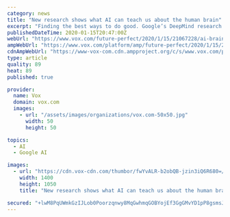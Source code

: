 ```yaml
---
category: news
title: "New research shows what AI can teach us about the human brain"
excerpt: "Finding the best ways to do good. Google’s DeepMind research group has a lot of flashy AI accomplishments to its name. Among the biggest are AlphaGo, its game-playing algorithm that stunned many ..."
publishedDateTime: 2020-01-15T20:47:00Z
webUrl: "https://www.vox.com/future-perfect/2020/1/15/21067228/ai-brain-protein-folding-google-deepmind"
ampWebUrl: "https://www.vox.com/platform/amp/future-perfect/2020/1/15/21067228/ai-brain-protein-folding-google-deepmind"
cdnAmpWebUrl: "https://www-vox-com.cdn.ampproject.org/c/s/www.vox.com/platform/amp/future-perfect/2020/1/15/21067228/ai-brain-protein-folding-google-deepmind"
type: article
quality: 89
heat: 89
published: true

provider:
  name: Vox
  domain: vox.com
  images:
    - url: "/assets/images/organizations/vox.com-50x50.jpg"
      width: 50
      height: 50

topics:
  - AI
  - Google AI

images:
  - url: "https://cdn.vox-cdn.com/thumbor/fwYvALR-b2obQB-jzin3iQ6R680=/0x0:5100x5100/1400x1050/filters:focal(2142x2142:2958x2958):no_upscale()/cdn.vox-cdn.com/uploads/chorus_image/image/66109355/614083772.jpg.0.jpg"
    width: 1400
    height: 1050
    title: "New research shows what AI can teach us about the human brain"

secured: "+lwM8PqUWmkGzIJLob0Poorzqnwy8MqGwhmqGOBYojEf3GgGMvYD1pP8gsmsJB/5mlfMYAVVCgZm0M+XIoFOUHE1J7Bpv/NWM51FZXRib+xVjqo+IoIdrYvFKsEr5p7BJWZm/RwQp+izSc8CVjJSSGJXnVWmi6oiDsTE8D3mrERf61HKbJTRgdCqNVwqx2wTzkf0pZrj9EROsLO2uXEvFLAM/6cdT2MLrnEOjmNgzt4SK3wo1G/jqZOYqY+huam1efzNt2HTUtulcRGRy7aJdVCGGweXbHKPR8Ih3WIIUVVVkA9oIBqZ5LXktmHQIEHT;6ZBbDH5GiOwXZzD0PKZfeQ=="
---
```


